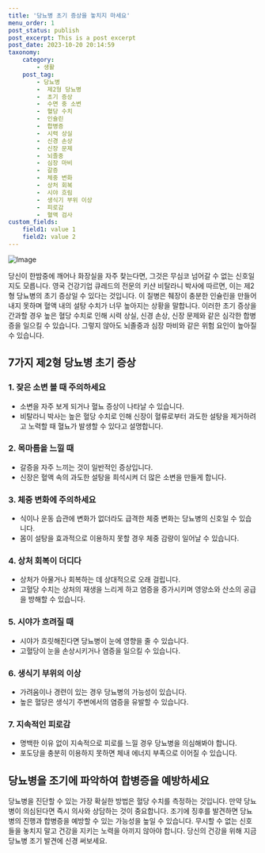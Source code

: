 ```yaml
---
title: '당뇨병 초기 증상을 놓치지 마세요'
menu_order: 1
post_status: publish
post_excerpt: This is a post excerpt
post_date: 2023-10-20 20:14:59
taxonomy:
    category:
        - 생활
    post_tag:
        - 당뇨병
        -  제2형 당뇨병
        -  초기 증상
        -  수면 중 소변
        -  혈당 수치
        -  인슐린
        -  합병증
        -  시력 상실
        -  신경 손상
        -  신장 문제
        -  뇌졸중
        -  심장 마비
        -  갈증
        -  체중 변화
        -  상처 회복
        -  시야 흐림
        -  생식기 부위 이상
        -  피로감
        -  혈액 검사
custom_fields:
    field1: value 1
    field2: value 2
---
```


![Image](https://imgnews.pstatic.net/image/053/2024/02/07/0000041359_001_20240207010004182.jpg?type=w647)


당신이 한밤중에 깨어나 화장실을 자주 찾는다면, 그것은 무심코 넘어갈 수 없는 신호일지도 모릅니다. 영국 건강기업 큐레드의 전문의 키샨 비탈라니 박사에 따르면, 이는 제2형 당뇨병의 초기 증상일 수 있다는 것입니다. 이 질병은 췌장이 충분한 인슐린을 만들어내지 못하며 혈액 내의 설탕 수치가 너무 높아지는 상황을 말합니다. 이러한 초기 증상을 간과할 경우 높은 혈당 수치로 인해 시력 상실, 신경 손상, 신장 문제와 같은 심각한 합병증을 일으킬 수 있습니다. 그렇지 않아도 뇌졸중과 심장 마비와 같은 위험 요인이 높아질 수 있습니다.

## 7가지 제2형 당뇨병 초기 증상

### 1. 잦은 소변 볼 때 주의하세요
- 소변을 자주 보게 되거나 혈뇨 증상이 나타날 수 있습니다.
- 비탈라니 박사는 높은 혈당 수치로 인해 신장이 혈류로부터 과도한 설탕을 제거하려고 노력할 때 혈뇨가 발생할 수 있다고 설명합니다.

### 2. 목마름을 느낄 때
- 갈증을 자주 느끼는 것이 일반적인 증상입니다.
- 신장은 혈액 속의 과도한 설탕을 희석시켜 더 많은 소변을 만들게 합니다.

### 3. 체중 변화에 주의하세요
- 식이나 운동 습관에 변화가 없더라도 급격한 체중 변화는 당뇨병의 신호일 수 있습니다.
- 몸이 설탕을 효과적으로 이용하지 못할 경우 체중 감량이 일어날 수 있습니다.

### 4. 상처 회복이 더디다
- 상처가 아물거나 회복하는 데 상대적으로 오래 걸립니다.
- 고혈당 수치는 상처의 재생을 느리게 하고 염증을 증가시키며 영양소와 산소의 공급을 방해할 수 있습니다.

### 5. 시야가 흐려질 때
- 시야가 흐릿해진다면 당뇨병이 눈에 영향을 줄 수 있습니다.
- 고혈당이 눈을 손상시키거나 염증을 일으킬 수 있습니다.

### 6. 생식기 부위의 이상
- 가려움이나 경련이 있는 경우 당뇨병의 가능성이 있습니다.
- 높은 혈당은 생식기 주변에서의 염증을 유발할 수 있습니다.

### 7. 지속적인 피로감
- 명백한 이유 없이 지속적으로 피로를 느낄 경우 당뇨병을 의심해봐야 합니다.
- 포도당을 충분히 이용하지 못하면 체내 에너지 부족으로 이어질 수 있습니다.

## 당뇨병을 조기에 파악하여 합병증을 예방하세요

당뇨병을 진단할 수 있는 가장 확실한 방법은 혈당 수치를 측정하는 것입니다. 만약 당뇨병이 의심된다면 즉시 의사와 상담하는 것이 중요합니다. 조기에 징후를 발견하면 당뇨병의 진행과 합병증을 예방할 수 있는 가능성을 높일 수 있습니다. 무시할 수 없는 신호들을 놓치지 말고 건강을 지키는 노력을 아끼지 않아야 합니다. 당신의 건강을 위해 지금 당뇨병 조기 발견에 신경 써보세요.
